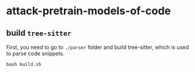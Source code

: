 # attack-pretrain-models-of-code


## build `tree-sitter`
First, you need to go to `./parser` folder and build tree-sitter, which is used to parse code snippets.

```
bash build.sh
```
